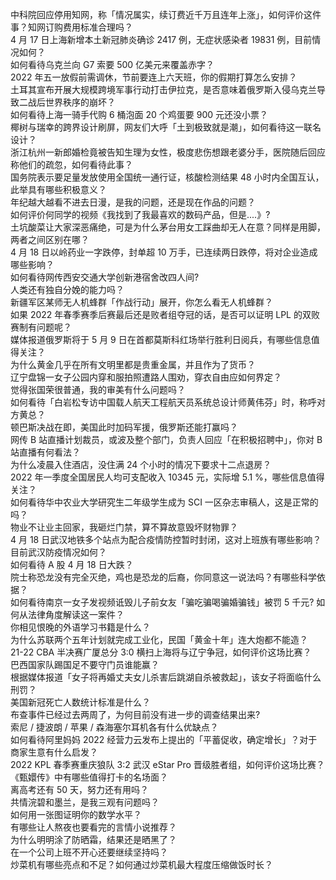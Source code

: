 中科院回应停用知网，称「情况属实，续订费近千万且连年上涨」，如何评价这件事？知网订购费用标准合理吗？  
4 月 17 日上海新增本土新冠肺炎确诊 2417 例，无症状感染者 19831 例，目前情况如何？  
如何看待乌克兰向 G7 索要 500 亿美元来覆盖赤字？  
2022 年五一放假前需调休，节前要连上六天班，你的假期打算怎么安排？  
土耳其宣布开展大规模跨境军事行动打击伊拉克，是否意味着俄罗斯入侵乌克兰导致二战后世界秩序的崩坏？  
如何看待上海一骑手代购 6 桶泡面 20 个鸡蛋要 900 元还没小票？  
椰树与瑞幸的跨界设计刷屏，网友们大呼「土到极致就是潮」，如何看待这一联名设计？  
浙江杭州一新郎婚检竟被告知生理为女性，极度悲伤想跟老婆分手，医院随后回应称他们的疏忽，如何看待此事？  
国务院表示要足量发放使用全国统一通行证，核酸检测结果 48 小时内全国互认，此举具有哪些积极意义？  
年纪越大越看不进去日漫，是我的问题，还是现在作品的问题？  
如何评价何同学的视频《我找到了我最喜欢的数码产品，但是....》?  
土坑酸菜让大家深恶痛绝，可是为什么茅台用女工踩曲却无人在意？同样是用脚，两者之间区别在哪？  
4 月 18 日以岭药业一字跌停，封单超 10 万手，已连续两日跌停，将对企业造成哪些影响？  
如何看待网传西安交通大学创新港宿舍改四人间?  
人类还有独自分娩的能力吗？  
新疆军区某师无人机蜂群「作战行动」展开，你怎么看无人机蜂群？  
如果 2022 年春季赛季后赛最后还是败者组夺冠的话，是否可以证明 LPL 的双败赛制有问题呢？  
媒体报道俄罗斯将于 5 月 9 日在首都莫斯科红场举行胜利日阅兵，有哪些信息值得关注？  
为什么黄金几乎在所有文明里都是贵重金属，并且作为了货币？  
辽宁盘锦一女子公园内穿和服拍照遭路人围劝，穿衣自由应如何界定？  
觉得张国荣很普通，我的审美有什么问题吗？  
如何看待「白岩松专访中国载人航天工程航天员系统总设计师黄伟芬」时，称呼对方黄总？  
顿巴斯决战在即，美国此时加码军援，俄罗斯还能打赢吗？  
网传 B 站直播计划裁员，或波及整个部门，负责人回应「在积极招聘中」，你对 B 站直播有何看法？  
为什么凌晨入住酒店，没住满 24 个小时的情况下要求十二点退房？  
2022 年一季度全国居民人均可支配收入 10345 元，实际增 5.1 %，哪些信息值得关注？  
如何看待华中农业大学研究生二年级学生成为 SCI 一区杂志审稿人，这是正常的吗？  
物业不让业主回家，我砸烂门禁，算不算故意毁坏财物罪？  
4 月 18 日武汉地铁多个站点为配合疫情防控暂时封闭，这对上班族有哪些影响？目前武汉防疫情况如何？  
如何看待 A 股 4 月 18 日大跌？  
院士称恐龙没有完全灭绝，鸡也是恐龙的后裔，你同意这一说法吗？有哪些科学依据？  
如何看待南京一女子发视频诋毁儿子前女友「骗吃骗喝骗婚骗钱」被罚 5 千元? 如何从法律角度解读这一案件？  
你相见恨晚的外语学习书籍是什么？  
为什么苏联两个五年计划就完成工业化，民国「黄金十年」连大炮都不能造？  
21-22 CBA 半决赛广厦总分 3:0 横扫上海将与辽宁争冠，如何评价这场比赛？  
巴西国家队踢国足不要守门员谁能赢？  
根据媒体报道「女子将再婚丈夫女儿杀害后跳湖自杀被救起」，该女子将面临什么刑罚？  
美国新冠死亡人数统计标准是什么？  
布查事件已经过去两周了，为何目前没有进一步的调查结果出来?  
索尼 / 捷波朗 / 苹果 / 森海塞尔耳机各有什么优缺点？  
如何看待阿里妈妈 2022 经营力云发布上提出的「平蓄促收，确定增长」？对于商家生意有什么启发？  
2022 KPL 春季赛重庆狼队 3:2 武汉 eStar Pro 晋级胜者组，如何评价这场比赛？  
《甄嬛传》中有哪些值得打卡的名场面？  
离高考还有 50 天，努力还有用吗？  
共情浣碧和墨兰，是我三观有问题吗？  
如何用一张图证明你的数学水平？  
有哪些让人熬夜也要看完的言情小说推荐？  
为什么明明涂了防晒霜，结果还是晒黑了？  
在一个公司上班不开心还要继续坚持吗？  
炒菜机有哪些亮点和不足？如何通过炒菜机最大程度压缩做饭时长？  
